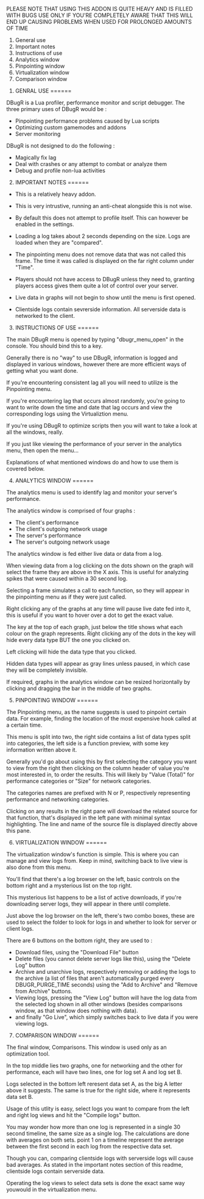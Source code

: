 
PLEASE NOTE THAT USING THIS ADDON IS QUITE HEAVY AND IS FILLED WITH BUGS
USE ONLY IF YOU'RE COMPLETELY AWARE THAT THIS WILL END UP CAUSING PROBLEMS
WHEN USED FOR PROLONGED AMOUNTS OF TIME

1. General use 
2. Important notes 
3. Instructions of use 
4. Analytics window 
5. Pinpointing window 
6. Virtualization window 
7. Comparison window 

1) GENRAL USE
======

DBugR is a Lua profiler, performance monitor and script debugger.  The three primary uses of 
DBugR would be :

* Pinpointing performance problems caused by Lua scripts
* Optimizing custom gamemodes and addons
* Server monitoring

DBugR is not designed to do the following :

* Magically fix lag
* Deal with crashes or any attempt to combat or analyze them
* Debug and profile non-lua activities

2) IMPORTANT NOTES
======

* This is a relatively heavy addon.

* This is very intrustive, running an anti-cheat alongside this is not wise.

* By default this does not attempt to profile itself.  This can however be enabled in the settings.

* Loading a log takes about 2 seconds depending on the size.  Logs are loaded when they are "compared".

* The pinpointing menu does not remove data that was not called this frame.  The time it was called
  is displayed on the far right column under "Time".

* Players should not have access to DBugR unless they need to, granting players access gives them quite
  a lot of control over your server.

* Live data in graphs will not begin to show until the menu is first opened.

* Clientside logs contain sevrerside information.  All serverside data is networked to the client.

3) INSTRUCTIONS OF USE
======

The main DBugR menu is opened by typing "dbugr_menu_open" in the console.  You should bind this to a key.

Generally there is no "way" to use DBugR, information is logged and displayed in various windows,
however there are more efficient ways of getting what you want done.

If you're encountering consistent lag all you will need to utilize is the Pinpointing menu.

If you're encountering lag that occurs almost randomly, you're going to want to write down the time
and date that lag occurs and view the corresponding logs using the Virtualiztion menu.

If you're using DBugR to optimize scripts then you will want to take a look at all the windows, really.

If you just like viewing the performance of your server in the analytics menu, then open the menu...

Explanations of what mentioned windows do and how to use them is covered below.

4) ANALYTICS WINDOW
======

The analytics menu is used to identify lag and monitor your server's performance.

The analytics window is comprised of four graphs : 

* The client's performance
* The client's outgoing network usage
* The server's performance
* The server's outgoing network usage

The analytics window is fed either live data or data from a log.

When viewing data from a log clicking on the dots shown on the graph will select
the frame they are above in the X axis.  This is useful for analyzing spikes that were
caused within a 30 second log.

Selecting a frame simulates a call to each function, so they will appear in the pinpointing
menu as if they were just called.

Right clicking any of the graphs at any time will pause live date fed into it, this is useful
if you want to hover over a dot to get the exact value.

The key at the top of each graph, just below the title shows what each colour on the graph represents.
Right clicking any of the dots in the key will hide every data type BUT the one you clicked on.

Left clicking will hide the data type that you clicked.

Hidden data types will appear as gray lines unless paused, in which case they will be completely
invisible.

If required, graphs in the analytics window can be resized horizontally by clicking and dragging the bar
in the middle of two graphs.

5) PINPOINTING WINDOW
======

The Pinpointing menu, as the name suggests is used to pinpoint certain data.  For example,
finding the location of the most expensive hook called at a certain time.

This menu is split into two, the right side contains a list of data types split into categories,
the left side is a function preview, with some key information written above it.

Generally you'd go about using this by first selecting the category you want to view from the right
then clicking on the column header of value you're most interested in, to order the results.  This will 
likely by "Value (Total)" for performance categories or "Size" for network categories.

The categories names are prefixed with N or P, respectively representing performance and networking
categories.

Clicking on any results in the right pane will download the related source for that function, that's 
displayed in the left pane with minimal syntax highlighting.  The line and name of the source file
is displayed directly above this pane.

6) VIRTUALIZATION WINDOW
======

The virtualization window's function is simple.  This is where you can manage and view 
logs from.  Keep in mind, switching back to live view is also done from this menu.

You'll find that there's a log browser on the left, basic controls on the bottom right
and a mysterious list on the top right.

This mysterious list happens to be a list of active downloads, if you're downloading 
server logs, they will appear in there until complete.

Just above the log browser on the left, there's two combo boxes, these are used to select
the folder to look for logs in and whether to look for server or client logs.

There are 6 buttons on the bottom right, they are used to :

* Download files, using the "Download File" button
* Delete files (you cannot delete server logs like this), using the "Delete Log" button
* Archive and unarchive logs, respectively removing or adding the logs to the archive (a
  list of files that aren't automatically purged every DBUGR_PURGE_TIME seconds)
  using the "Add to Archive" and "Remove from Archive" buttons.
* Viewing logs, pressing the "View Log" button will have the log data from the selected log shown in
  all other windows (besides comparisons window, as that window does nothing with data).
* and finally "Go Live", which simply switches back to live data if you were viewing logs.

7) COMPARISON WINDOW
======

The final window, Comparisons.  This window is used only as an optimization tool.

In the top middle lies two graphs, one for networking and the other for performance, each will 
have two lines, one for log set A and log set B.

Logs selected in the bottom left reresent data set A, as the big A letter above it suggests.  The same
is true for the right side, where it represents data set B.

Usage of this utlity is easy, select logs you want to compare from the left and right log views and hit
the "Compile logs" button.

You may wonder how more than one log is represented in a single 30 second timeline, the same size as a single
log.  The calculations are done with averages on both sets.  point 1 on a timeline represent the average between 
the first second in each log from the respective data set.

Though you can, comparing clientside logs with serverside logs will cause bad averages.  As stated in the important
notes section of this readme, clientside logs contain serverside data.

Operating the log views to select data sets is done the exact same way youwould in the virtualization menu.


